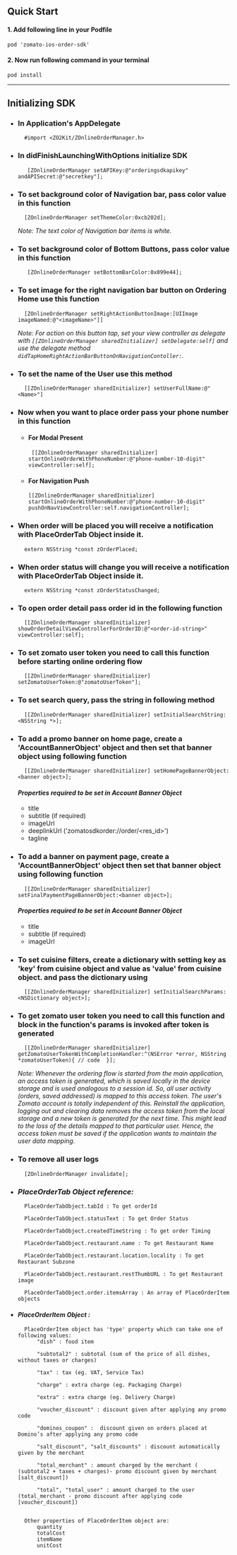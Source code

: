 
## Quick Start

####  1. Add following line in your Podfile
    pod 'zomato-ios-order-sdk'
#### 2.  Now run following command in your terminal
    pod install

* * *


## Initializing SDK

* ###   In Application's AppDelegate
		#import <ZO2Kit/ZOnlineOrderManager.h>    

* ### In didFinishLaunchingWithOptions initialize SDK
		 [ZOnlineOrderManager setAPIKey:@"orderingsdkapikey" andAPISecret:@"secretkey"];


* ### To set background color of Navigation bar,  pass color value in this function
		[ZOnlineOrderManager setThemeColor:0xcb202d];


	 *Note: The text color of Navigation bar items is white.*

* ### To set background color of Bottom Buttons, pass color value in this function
		 [ZOnlineOrderManager setBottomBarColor:0x099e44];

* ### To set image for the right navigation bar button on Ordering Home use this function
		[ZOnlineOrderManager setRightActionButtonImage:[UIImage imageNamed:@"<imageName>"]]


	 *Note: For action on this button tap, set your view controller as delegate with `[[ZOnlineOrderManager sharedInitializer] setDelegate:self]` and use the delegate method `didTapHomeRightActionBarButtonOnNavigationContoller:`.*

* ### To set the name of the User use this method

		[[ZOnlineOrderManager sharedInitializer] setUserFullName:@"<Name>"]

* ### Now when you want to place order pass your phone number in this function

  * #### For Modal Present
		 [[ZOnlineOrderManager sharedInitializer] startOnlineOrderWithPhoneNumber:@"phone-number-10-digit" viewController:self];
		 
  * #### For Navigation Push
		[[ZOnlineOrderManager sharedInitializer] startOnlineOrderWithPhoneNumber:@"phone-number-10-digit" pushOnNavViewController:self.navigationController];

* ### When order will be placed you will receive a notification with PlaceOrderTab Object inside it.
		extern NSString *const zOrderPlaced;

* ### When order status will change you will receive a notification with PlaceOrderTab Object inside it.
		extern NSString *const zOrderStatusChanged;

* ### To open order detail pass order id in the following function
		[[ZOnlineOrderManager sharedInitializer] showOrderDetailViewControllerForOrderID:@"<order-id-string>" viewController:self];

* ### To set zomato user token you need to call this function before starting online ordering flow
		[[ZOnlineOrderManager sharedInitializer] setZomatoUserToken:@"zomatoUserToken"];

* ### To set search query, pass the string in following method
		[[ZOnlineOrderManager sharedInitializer] setInitialSearchString:<NSString *>];

* ### To add a promo banner on home page, create a 'AccountBannerObject' object and then set that banner object using following function
		[[ZOnlineOrderManager sharedInitializer] setHomePageBannerObject:<banner object>];

	#### _Properties required to be set in Account Banner Object_

  * title
  * subtitle (if required)
  * imageUrl
  * deeplinkUrl ('zomatosdkorder://order/\<res_id\>') 
  * tagline


* ### To add a banner on payment page, create a 'AccountBannerObject' object then set that banner object using following function
		[[ZOnlineOrderManager sharedInitializer] setFinalPaymentPageBannerObject:<banner object>];
  
	#### _Properties required to be set in Account Banner Object_

  * title
  * subtitle (if required)
  * imageUrl


* ### To set cuisine filters, create a dictionary with setting key as 'key' from cuisine object and value  as 'value' from cuisine object. and pass the dictionary using
		[[ZOnlineOrderManager sharedInitializer] setInitialSearchParams:<NSDictionary object>];


* ### To get zomato user token you need to call this function and block in the function's params is invoked after token is generated
		[[ZOnlineOrderManager sharedInitializer] getZomatoUserTokenWithCompletionHandler:^(NSError *error, NSString *zomatoUserToken){ // code  }];


	 *Note: Whenever the ordering flow is started from the main application, an access token is generated, which is saved locally in the device storage and is used analogous to a session id. So, all user activity (orders, saved addressed) is mapped to this access token. The user's Zomato account is totally independent of this. Reinstall the application, logging out and clearing data removes the access token from the local storage and a new token is generated for the next time. This might lead to the loss of the details mapped to that particular user. Hence, the access token must be saved if the application wants to maintain the user data mapping.*

* ### To remove all user logs
		[ZOnlineOrderManager invalidate];

* ### _PlaceOrderTab Object reference:_

		PlaceOrderTabObject.tabId : To get orderId

		PlaceOrderTabObject.statusText : To get Order Status

		PlaceOrderTabObject.createdTimeString : To get order Timing

		PlaceOrderTabObject.restaurant.name : To get Restaurant Name

		PlaceOrderTabObject.restaurant.location.locality : To get Restaurant Subzone

		PlaceOrderTabObject.restaurant.restThumbURL : To get Restaurant image
		
		PlaceOrderTabObject.order.itemsArray : An array of PlaceOrderItem objects


* #### _PlaceOrderItem Object :_
		
	    PlaceOrderItem object has 'type' property which can take one of following values:
			"dish" : food item 
	
			"subtotal2" : subtotal (sum of the price of all dishes, without taxes or charges)

			"tax" : tax (eg. VAT, Service Tax)

			"charge" : extra charge (eg. Packaging Charge)

			"extra" : extra charge (eg. Delivery Charge)

			"voucher_discount" : discount given after applying any promo code

			"dominos_coupon" :  discount given on orders placed at Domino’s after applying any promo code

			"salt_discount", "salt_discounts" : discount automatically given by the merchant

			"total_merchant" : amount charged by the merchant ( (subtotal2 + taxes + charges)- promo discount given by merchant [salt_discount])

			"total", "total_user" : amount charged to the user (total_merchant - promo discount after applying code [voucher_discount])


		Other properties of PlaceOrderItem object are: 
			quantity
			totalCost
			itemName
			unitCost

